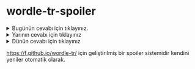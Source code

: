 # wordle-tr-spoiler

<details>
  <summary>Bugünün cevabı için tıklayınız.</summary>
  <br>
    <b> falcı </b>
</details>

<details>
  <summary>Yarının cevabı için tıklayınız</summary>
  <br>
   <b> yanaz </b>
</details>

<details>
  <summary>Dünün cevabı için tıklayınız </summary>
  <br>
  <b> sitem </b>
</details>

https://f.github.io/wordle-tr/ için geliştirilmiş bir spoiler sistemidir kendini yeniler otomatik olarak.

